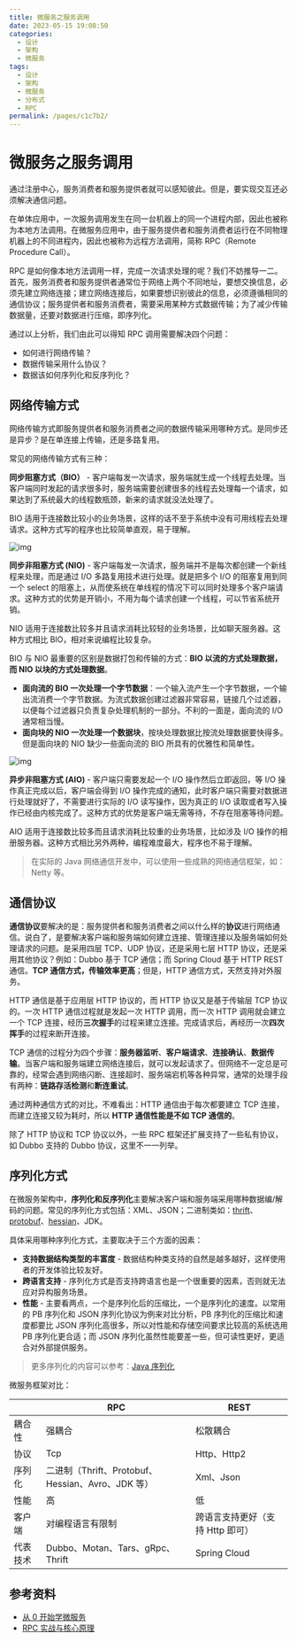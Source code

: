```yaml
---
title: 微服务之服务调用
date: 2023-05-15 19:08:50
categories:
  - 设计
  - 架构
  - 微服务
tags:
  - 设计
  - 架构
  - 微服务
  - 分布式
  - RPC
permalink: /pages/c1c7b2/
---
```


# 微服务之服务调用

通过注册中心，服务消费者和服务提供者就可以感知彼此。但是，要实现交互还必须解决通信问题。

在单体应用中，一次服务调用发生在同一台机器上的同一个进程内部，因此也被称为本地方法调用。在微服务应用中，由于服务提供者和服务消费者运行在不同物理机器上的不同进程内，因此也被称为远程方法调用，简称 RPC（Remote Procedure Call）。

RPC 是如何像本地方法调用一样，完成一次请求处理的呢？我们不妨推导一二。首先，服务消费者和服务提供者通常位于网络上两个不同地址，要想交换信息，必须先建立网络连接；建立网络连接后，如果要想识别彼此的信息，必须遵循相同的通信协议；服务提供者和服务消费者，需要采用某种方式数据传输；为了减少传输数据量，还要对数据进行压缩，即序列化。

通过以上分析，我们由此可以得知 RPC 调用需要解决四个问题：

- 如何进行网络传输？
- 数据传输采用什么协议？
- 数据该如何序列化和反序列化？

## 网络传输方式

网络传输方式即服务提供者和服务消费者之间的数据传输采用哪种方式。是同步还是异步？是在单连接上传输，还是多路复用。

常见的网络传输方式有三种：

**同步阻塞方式（BIO）** - 客户端每发一次请求，服务端就生成一个线程去处理。当客户端同时发起的请求很多时，服务端需要创建很多的线程去处理每一个请求，如果达到了系统最大的线程数瓶颈，新来的请求就没法处理了。

BIO 适用于连接数比较小的业务场景，这样的话不至于系统中没有可用线程去处理请求。这种方式写的程序也比较简单直观，易于理解。

![img](https://raw.githubusercontent.com/dunwu/images/dev/snap/20200630212345.png)

**同步非阻塞方式 (NIO)** - 客户端每发一次请求，服务端并不是每次都创建一个新线程来处理，而是通过 I/O 多路复用技术进行处理。就是把多个 I/O 的阻塞复用到同一个 select 的阻塞上，从而使系统在单线程的情况下可以同时处理多个客户端请求。这种方式的优势是开销小，不用为每个请求创建一个线程，可以节省系统开销。

NIO 适用于连接数比较多并且请求消耗比较轻的业务场景，比如聊天服务器。这种方式相比 BIO，相对来说编程比较复杂。

BIO 与 NIO 最重要的区别是数据打包和传输的方式：**BIO 以流的方式处理数据，而 NIO 以块的方式处理数据**。

- **面向流的 BIO 一次处理一个字节数据**：一个输入流产生一个字节数据，一个输出流消费一个字节数据。为流式数据创建过滤器非常容易，链接几个过滤器，以便每个过滤器只负责复杂处理机制的一部分。不利的一面是，面向流的 I/O 通常相当慢。
- **面向块的 NIO 一次处理一个数据块**，按块处理数据比按流处理数据要快得多。但是面向块的 NIO 缺少一些面向流的 BIO 所具有的优雅性和简单性。

![img](https://raw.githubusercontent.com/dunwu/images/dev/snap/20200630212248.png)

**异步非阻塞方式 (AIO)** - 客户端只需要发起一个 I/O 操作然后立即返回，等 I/O 操作真正完成以后，客户端会得到 I/O 操作完成的通知，此时客户端只需要对数据进行处理就好了，不需要进行实际的 I/O 读写操作，因为真正的 I/O 读取或者写入操作已经由内核完成了。这种方式的优势是客户端无需等待，不存在阻塞等待问题。

AIO 适用于连接数比较多而且请求消耗比较重的业务场景，比如涉及 I/O 操作的相册服务器。这种方式相比另外两种，编程难度最大，程序也不易于理解。

> 在实际的 Java 网络通信开发中，可以使用一些成熟的网络通信框架，如：Netty 等。

## 通信协议

**通信协议**要解决的是：服务提供者和服务消费者之间以什么样的**协议**进行网络通信。说白了，是要解决客户端和服务端如何建立连接、管理连接以及服务端如何处理请求的问题。是采用四层 TCP、UDP 协议，还是采用七层 HTTP 协议，还是采用其他协议？例如：Dubbo 基于 TCP 通信；而 Spring Cloud 基于 HTTP REST 通信。**TCP 通信方式，传输效率更高**；但是，HTTP 通信方式，天然支持对外服务。

HTTP 通信是基于应用层 HTTP 协议的，而 HTTP 协议又是基于传输层 TCP 协议的。一次 HTTP 通信过程就是发起一次 HTTP 调用，而一次 HTTP 调用就会建立一个 TCP 连接，经历**三次握手**的过程来建立连接。完成请求后，再经历一次**四次挥手**的过程来断开连接。

TCP 通信的过程分为四个步骤：**服务器监听**、**客户端请求**、**连接确认**、**数据传输**。当客户端和服务端建立网络连接后，就可以发起请求了。但网络不一定总是可靠的，经常会遇到网络闪断、连接超时、服务端宕机等各种异常，通常的处理手段有两种：**链路存活检测**和**断连重试**。

通过两种通信方式的对比，不难看出：HTTP 通信由于每次都要建立 TCP 连接，而建立连接又较为耗时，所以 **HTTP 通信性能是不如 TCP 通信的**。

除了 HTTP 协议和 TCP 协议以外，一些 RPC 框架还扩展支持了一些私有协议，如 Dubbo 支持的 Dubbo 协议，这里不一一列举。

## 序列化方式

在微服务架构中，**序列化和反序列化**主要解决客户端和服务端采用哪种数据编/解码的问题。常见的序列化方式包括：XML、JSON；二进制类如：[thrift](https://github.com/apache/thrift)、[protobuf](https://github.com/protocolbuffers/protobuf)、[hessian](http://hessian.caucho.com/doc/hessian-overview.xtp)、JDK。

具体采用哪种序列化方式，主要取决于三个方面的因素：

- **支持数据结构类型的丰富度** - 数据结构种类支持的自然是越多越好，这样使用者的开发体验比较友好。
- **跨语言支持** - 序列化方式是否支持跨语言也是一个很重要的因素，否则就无法应对异构服务场景。
- **性能** - 主要看两点，一个是序列化后的压缩比，一个是序列化的速度。以常用的 PB 序列化和 JSON 序列化协议为例来对比分析，PB 序列化的压缩比和速度都要比 JSON 序列化高很多，所以对性能和存储空间要求比较高的系统选用 PB 序列化更合适；而 JSON 序列化虽然性能要差一些，但可读性更好，更适合对外部提供服务。

> 更多序列化的内容可以参考：[Java 序列化](https://dunwu.github.io/blog/pages/2b2f0f/)

微服务框架对比：

|          | RPC                                               | REST                             |
| -------- | ------------------------------------------------- | -------------------------------- |
| 耦合性   | 强耦合                                            | 松散耦合                         |
| 协议     | Tcp                                               | Http、Http2                      |
| 序列化   | 二进制（Thrift、Protobuf、Hessian、Avro、JDK 等） | Xml、Json                        |
| 性能     | 高                                                | 低                               |
| 客户端   | 对编程语言有限制                                  | 跨语言支持更好（支持 Http 即可） |
| 代表技术 | Dubbo、Motan、Tars、gRpc、Thrift                  | Spring Cloud                     |

## 参考资料

- [从 0 开始学微服务](https://time.geekbang.org/column/intro/100014401)
- [RPC 实战与核心原理](https://time.geekbang.org/column/intro/100046201)